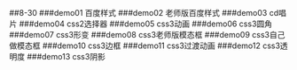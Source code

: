 ##8-30
	###demo01 百度样式
	###demo02 老师版百度样式
	###demo03 cd唱片
    ###demo04 css2选择器
    ###demo05 css3动画
    ###demo06 css3圆角
    ###demo07 css3形变
    ###demo08 css3老师版模态框
    ###demo09 css3自己做模态框
    ###demo10 css3边框
    ###demo11 css3过渡动画
    ###demo12 css3透明度
    ###demo13 css3阴影
